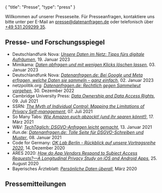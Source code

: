 {
    "title": "Presse",
    "type": "press"
}

Willkommen auf unserer Presseseite. Für Presseanfragen, kontaktiere uns bitte unter per E-Mail an [presse@datenanfragen.de](mailto:presse@datenanfragen.de) oder telefonisch über [+49 531 209299 35](tel:+4953120929935).

## Presse- und Forschungsspiegel

* Deutschlandfunk Nova: [*Unsere Daten im Netz: Tipps fürs digitale Aufräumen*](https://www.deutschlandfunknova.de/beitrag/spam-wie-wir-unsere-daten-im-netz-loeschen-koennen), 19. Januar 2023
* Mimikama: [*Daten abfragen und mit wenigen Klicks löschen lassen*](https://www.mimikama.org/daten-abfragen-mit-wenigen-klicks/), 03. Januar 2023
* Deutschlandfunk Nova: [*Datenanfragen.de: Bei Google und Meta erfragen, welche Daten sie sammeln – ganz einfach*](https://www.deutschlandfunknova.de/beitrag/datenschutz-datenanfragen-de-will-uns-gegen-tracking-helfen), 02. Januar 2023
* netzpolitik.org: [*Datenanfragen.de: Rechtlich gegen Sammelwut vorgehen*](https://netzpolitik.org/2022/datenanfragen-de-rechtlich-gegen-sammelwut-vorgehen/), 30. Dezember 2022
* Cambridge University Press: [*Data Ownership and Data Access Rights*](https://www.cambridge.org/core/books/big-data-and-global-trade-law/data-ownership-and-data-access-rights/BC314C63C58A09C4B9C5D55894FE68C6), 09. Juli 2021
* SSRN: [*The Myth of Individual Control: Mapping the Limitations of Privacy Self-management*](https://papers.ssrn.com/sol3/papers.cfm?abstract_id=3881776), 07. Juli 2021
* So Many Tabs: [*Wie Amazon euch abzockt! (und ihr sparen könnt!)*](https://www.youtube.com/watch?v=bGFgKOyVY8w&t=453s), 17. März 2021
* W&V: [*TechTäglich: DSGVO-Anfragen leicht gemacht*](https://www.wuv.de/tech/techtaeglich_4k_oder_8k_tv_eeegal#eztoc_4_1_1), 13. Januar 2021
* ifun.de: [*Datenanfragen.de: Tolle Seite für DSGVO-Schreiben und Muster*](https://www.ifun.de/datenanfragen-de-tolle-seite-fuer-dsgvo-schreiben-und-muster-164724/), 08. Januar 2021
* Code for Germany: [*OK Lab Berlin - Rückblick auf unsere Vortragsreihe 2020*](https://codefor.de/blog/code-for-berlin-talks/), 14. Dezember 2020
* ARES 2020: [*How do App Vendors Respond to Subject Access Requests?—A Longitudinal Privacy Study on iOS and Android Apps*](https://dl.acm.org/doi/10.1145/3407023.3407057), 25. August 2020
* Bayerisches Ärzteblatt: [*Persönliche Daten überall*](https://www.bayerisches-aerzteblatt.de/fileadmin/aerzteblatt/ausgaben/2020/03/einzelpdf/BAEBL_3_2020_112_113.pdf), März 2020

## Pressemitteilungen
